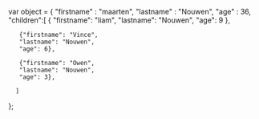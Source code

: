 var object = {
    "firstname" : "maarten",
    "lastname" :  "Nouwen",
    "age" : 36,
    "children":[
      {
        "firstname": "liam",
        "lastname": "Nouwen",
        "age": 9
      },
      
       {"firstname": "Vince",
       "lastname": "Nouwen",
       "age": 6},
        
       {"firstname": "Owen",
       "lastname": "Nouwen",
       "age": 3},
       
      ]
};